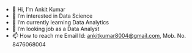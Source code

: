 - 👋 Hi, I’m Ankit Kumar
- 👀 I’m interested in Data Science
- 🌱 I’m currently learning Data Analytics
- 💞️ I’m looking job as a Data Analyst
- 📫 How to reach me Email Id: ankitkumar8004@gmail.com, Mob. No. 8476068004

<!---
Akmstark/Akmstark is a ✨ special ✨ repository because its `README.md` (this file) appears on your GitHub profile.
You can click the Preview link to take a look at your changes.
--->
